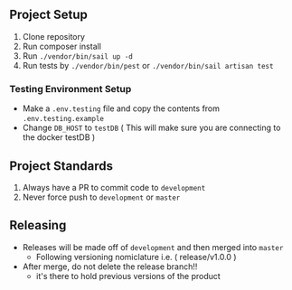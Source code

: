 ## Project Setup

1. Clone repository
2. Run composer install
3. Run `./vendor/bin/sail up -d`
4. Run tests by `./vendor/bin/pest` or `./vendor/bin/sail artisan test`

### Testing Environment Setup
- Make a `.env.testing` file and copy the contents from `.env.testing.example`
- Change `DB_HOST` to `testDB` ( This will make sure you are connecting to the docker testDB )


## Project Standards

1. Always have a PR to commit code to `development`
2. Never force push to `development` or `master`

## Releasing
- Releases will be made off of `development` and then merged into `master`
  - Following versioning nomiclature i.e. ( release/v1.0.0 )
- After merge, do not delete the release branch!!
  - it's there to hold previous versions of the product
